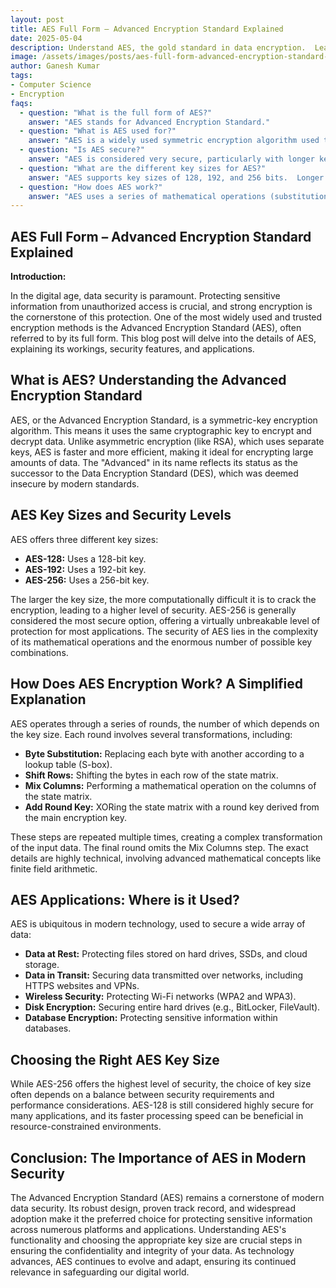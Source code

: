 ```yaml
---
layout: post
title: AES Full Form – Advanced Encryption Standard Explained
date: 2025-05-04
description: Understand AES, the gold standard in data encryption.  Learn its workings, strengths, and why it's vital for secure data transmission and storage.
image: /assets/images/posts/aes-full-form-advanced-encryption-standard-explained.webp
author: Ganesh Kumar
tags:
- Computer Science
- Encryption
faqs:
  - question: "What is the full form of AES?"
    answer: "AES stands for Advanced Encryption Standard."
  - question: "What is AES used for?"
    answer: "AES is a widely used symmetric encryption algorithm used to protect sensitive data, both in transit and at rest."
  - question: "Is AES secure?"
    answer: "AES is considered very secure, particularly with longer key lengths (256-bit keys are generally recommended).  No practical attacks have successfully broken well-implemented AES."
  - question: "What are the different key sizes for AES?"
    answer: "AES supports key sizes of 128, 192, and 256 bits.  Longer key sizes offer greater security."
  - question: "How does AES work?"
    answer: "AES uses a series of mathematical operations (substitutions, permutations, and mixing) to transform plaintext into ciphertext. The specific steps are complex but ensure strong confidentiality."
---
```


## AES Full Form – Advanced Encryption Standard Explained

**Introduction:**

In the digital age, data security is paramount.  Protecting sensitive information from unauthorized access is crucial, and strong encryption is the cornerstone of this protection.  One of the most widely used and trusted encryption methods is the Advanced Encryption Standard (AES), often referred to by its full form.  This blog post will delve into the details of AES, explaining its workings, security features, and applications.

## What is AES?  Understanding the Advanced Encryption Standard

AES, or the Advanced Encryption Standard, is a symmetric-key encryption algorithm. This means it uses the same cryptographic key to encrypt and decrypt data.  Unlike asymmetric encryption (like RSA), which uses separate keys, AES is faster and more efficient, making it ideal for encrypting large amounts of data.  The "Advanced" in its name reflects its status as the successor to the Data Encryption Standard (DES), which was deemed insecure by modern standards.

## AES Key Sizes and Security Levels

AES offers three different key sizes:

* **AES-128:** Uses a 128-bit key.
* **AES-192:** Uses a 192-bit key.
* **AES-256:** Uses a 256-bit key.

The larger the key size, the more computationally difficult it is to crack the encryption, leading to a higher level of security.  AES-256 is generally considered the most secure option, offering a virtually unbreakable level of protection for most applications.  The security of AES lies in the complexity of its mathematical operations and the enormous number of possible key combinations.

## How Does AES Encryption Work?  A Simplified Explanation

AES operates through a series of rounds, the number of which depends on the key size.  Each round involves several transformations, including:

* **Byte Substitution:**  Replacing each byte with another according to a lookup table (S-box).
* **Shift Rows:** Shifting the bytes in each row of the state matrix.
* **Mix Columns:** Performing a mathematical operation on the columns of the state matrix.
* **Add Round Key:** XORing the state matrix with a round key derived from the main encryption key.


These steps are repeated multiple times, creating a complex transformation of the input data. The final round omits the Mix Columns step.  The exact details are highly technical, involving advanced mathematical concepts like finite field arithmetic.

## AES Applications: Where is it Used?

AES is ubiquitous in modern technology, used to secure a wide array of data:

* **Data at Rest:** Protecting files stored on hard drives, SSDs, and cloud storage.
* **Data in Transit:** Securing data transmitted over networks, including HTTPS websites and VPNs.
* **Wireless Security:** Protecting Wi-Fi networks (WPA2 and WPA3).
* **Disk Encryption:** Securing entire hard drives (e.g., BitLocker, FileVault).
* **Database Encryption:** Protecting sensitive information within databases.


## Choosing the Right AES Key Size

While AES-256 offers the highest level of security, the choice of key size often depends on a balance between security requirements and performance considerations.  AES-128 is still considered highly secure for many applications, and its faster processing speed can be beneficial in resource-constrained environments.


## Conclusion:  The Importance of AES in Modern Security

The Advanced Encryption Standard (AES) remains a cornerstone of modern data security. Its robust design, proven track record, and widespread adoption make it the preferred choice for protecting sensitive information across numerous platforms and applications.  Understanding AES's functionality and choosing the appropriate key size are crucial steps in ensuring the confidentiality and integrity of your data.  As technology advances, AES continues to evolve and adapt, ensuring its continued relevance in safeguarding our digital world.